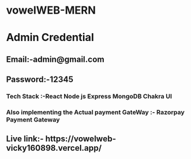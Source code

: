 # vowelWEB-MERN
<h1> Admin Credential </h1>
<h2>Email:-admin@gmail.com </h2>
<h2>Password:-12345</h2>
<h3>Tech Stack :-React Node js Express MongoDB Chakra UI</h3>
<h3>Also implementing the Actual payment GateWay :- Razorpay Payment Gateway</h3>
<h2>Live link:- https://vowelweb-vicky160898.vercel.app/ </h2>
